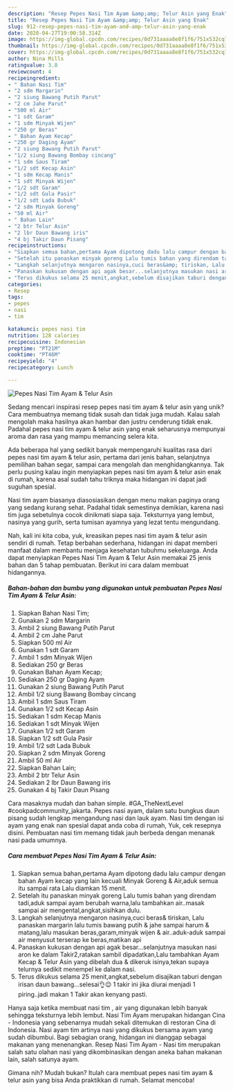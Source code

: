 ```yaml
---
description: "Resep Pepes Nasi Tim Ayam &amp;amp; Telur Asin yang Enak"
title: "Resep Pepes Nasi Tim Ayam &amp;amp; Telur Asin yang Enak"
slug: 912-resep-pepes-nasi-tim-ayam-and-amp-telur-asin-yang-enak
date: 2020-04-27T19:00:58.314Z
image: https://img-global.cpcdn.com/recipes/0d731aaaa8e8f1f6/751x532cq70/pepes-nasi-tim-ayam-telur-asin-foto-resep-utama.jpg
thumbnail: https://img-global.cpcdn.com/recipes/0d731aaaa8e8f1f6/751x532cq70/pepes-nasi-tim-ayam-telur-asin-foto-resep-utama.jpg
cover: https://img-global.cpcdn.com/recipes/0d731aaaa8e8f1f6/751x532cq70/pepes-nasi-tim-ayam-telur-asin-foto-resep-utama.jpg
author: Nina Mills
ratingvalue: 3.8
reviewcount: 4
recipeingredient:
- " Bahan Nasi Tim"
- "2 sdm Margarin"
- "2 siung Bawang Putih Parut"
- "2 cm Jahe Parut"
- "500 ml Air"
- "1 sdt Garam"
- "1 sdm Minyak Wijen"
- "250 gr Beras"
- " Bahan Ayam Kecap"
- "250 gr Daging Ayam"
- "2 siung Bawang Putih Parut"
- "1/2 siung Bawang Bombay cincang"
- "1 sdm Saus Tiram"
- "1/2 sdt Kecap Asin"
- "1 sdm Kecap Manis"
- "1 sdt Minyak Wijen"
- "1/2 sdt Garam"
- "1/2 sdt Gula Pasir"
- "1/2 sdt Lada Bubuk"
- "2 sdm Minyak Goreng"
- "50 ml Air"
- " Bahan Lain"
- "2 btr Telur Asin"
- "2 lbr Daun Bawang iris"
- "4 bj Takir Daun Pisang"
recipeinstructions:
- "Siapkan semua bahan,pertama Ayam dipotong dadu lalu campur dengan bahan Ayam kecap yang lain kecuali Minyak Goreng &amp; Air,aduk semua itu sampai rata Lalu diamkan 15 menit."
- "Setelah itu panaskan minyak goreng Lalu tumis bahan yang direndam tadi,aduk sampai ayam berubah warna,lalu tambahkan air..masak sampai air mengental,angkat,sisihkan dulu."
- "Langkah selanjutnya mengaron nasinya,cuci beras&amp; tiriskan, Lalu panaskan margarin lalu tumis bawang putih &amp; jahe sampai harum &amp; matang,lalu masukan beras,garam,minyak wijen &amp; air..aduk-aduk sampai air menyusut terserap ke beras,matikan api"
- "Panaskan kukusan dengan api agak besar...selanjutnya masukan nasi aron ke dalam Takir2,ratakan sambil dipadatkan,Lalu tambahkan Ayam Kecap &amp; Telur Asin yang dibelah dua &amp; dikeruk isinya,tekan supaya telurnya sedikit menempel ke dalam nasi."
- "Terus dikukus selama 25 menit,angkat,sebelum disajikan taburi dengan irisan daun bawang...selesai👌😉 1 takir ini jika diurai menjadi 1 piring..jadi makan 1 Takir akan kenyang pasti."
categories:
- Resep
tags:
- pepes
- nasi
- tim

katakunci: pepes nasi tim 
nutrition: 128 calories
recipecuisine: Indonesian
preptime: "PT21M"
cooktime: "PT46M"
recipeyield: "4"
recipecategory: Lunch

---
```



![Pepes Nasi Tim Ayam &amp; Telur Asin](https://img-global.cpcdn.com/recipes/0d731aaaa8e8f1f6/751x532cq70/pepes-nasi-tim-ayam-telur-asin-foto-resep-utama.jpg)

Sedang mencari inspirasi resep pepes nasi tim ayam &amp; telur asin yang unik? Cara membuatnya memang tidak susah dan tidak juga mudah. Kalau salah mengolah maka hasilnya akan hambar dan justru cenderung tidak enak. Padahal pepes nasi tim ayam &amp; telur asin yang enak seharusnya mempunyai aroma dan rasa yang mampu memancing selera kita.

Ada beberapa hal yang sedikit banyak mempengaruhi kualitas rasa dari pepes nasi tim ayam &amp; telur asin, pertama dari jenis bahan, selanjutnya pemilihan bahan segar, sampai cara mengolah dan menghidangkannya. Tak perlu pusing kalau ingin menyiapkan pepes nasi tim ayam &amp; telur asin enak di rumah, karena asal sudah tahu triknya maka hidangan ini dapat jadi suguhan spesial.

Nasi tim ayam biasanya diasosiasikan dengan menu makan paginya orang yang sedang kurang sehat. Padahal tidak semestinya demikian, karena nasi tim juga sebetulnya cocok dinikmati siapa saja. Teksturnya yang lembut, nasinya yang gurih, serta tumisan ayamnya yang lezat tentu mengundang.


Nah, kali ini kita coba, yuk, kreasikan pepes nasi tim ayam &amp; telur asin sendiri di rumah. Tetap berbahan sederhana, hidangan ini dapat memberi manfaat dalam membantu menjaga kesehatan tubuhmu sekeluarga. Anda dapat menyiapkan Pepes Nasi Tim Ayam &amp; Telur Asin memakai 25 jenis bahan dan 5 tahap pembuatan. Berikut ini cara dalam membuat hidangannya.

<!--inarticleads1-->

##### Bahan-bahan dan bumbu yang digunakan untuk pembuatan Pepes Nasi Tim Ayam &amp; Telur Asin:

1. Siapkan  Bahan Nasi Tim;
1. Gunakan 2 sdm Margarin
1. Ambil 2 siung Bawang Putih Parut
1. Ambil 2 cm Jahe Parut
1. Siapkan 500 ml Air
1. Gunakan 1 sdt Garam
1. Ambil 1 sdm Minyak Wijen
1. Sediakan 250 gr Beras
1. Gunakan  Bahan Ayam Kecap;
1. Sediakan 250 gr Daging Ayam
1. Gunakan 2 siung Bawang Putih Parut
1. Ambil 1/2 siung Bawang Bombay cincang
1. Ambil 1 sdm Saus Tiram
1. Gunakan 1/2 sdt Kecap Asin
1. Sediakan 1 sdm Kecap Manis
1. Sediakan 1 sdt Minyak Wijen
1. Gunakan 1/2 sdt Garam
1. Siapkan 1/2 sdt Gula Pasir
1. Ambil 1/2 sdt Lada Bubuk
1. Siapkan 2 sdm Minyak Goreng
1. Ambil 50 ml Air
1. Siapkan  Bahan Lain;
1. Ambil 2 btr Telur Asin
1. Sediakan 2 lbr Daun Bawang iris
1. Gunakan 4 bj Takir Daun Pisang


Cara masaknya mudah dan bahan simple. #GA_TheNextLevel #cookpadcommunity_jakarta. Pepes nasi ayam, dalam satu bungkus daun pisang sudah lengkap mengandung nasi dan lauk ayam. Nasi tim dengan isi ayam yang enak nan spesial dapat anda coba di rumah, Yuk, cek resepnya disini. Pembuatan nasi tim memang tidak jauh berbeda dengan menanak nasi pada umumnya. 

<!--inarticleads2-->

##### Cara membuat Pepes Nasi Tim Ayam &amp; Telur Asin:

1. Siapkan semua bahan,pertama Ayam dipotong dadu lalu campur dengan bahan Ayam kecap yang lain kecuali Minyak Goreng &amp; Air,aduk semua itu sampai rata Lalu diamkan 15 menit.
1. Setelah itu panaskan minyak goreng Lalu tumis bahan yang direndam tadi,aduk sampai ayam berubah warna,lalu tambahkan air..masak sampai air mengental,angkat,sisihkan dulu.
1. Langkah selanjutnya mengaron nasinya,cuci beras&amp; tiriskan, Lalu panaskan margarin lalu tumis bawang putih &amp; jahe sampai harum &amp; matang,lalu masukan beras,garam,minyak wijen &amp; air..aduk-aduk sampai air menyusut terserap ke beras,matikan api
1. Panaskan kukusan dengan api agak besar...selanjutnya masukan nasi aron ke dalam Takir2,ratakan sambil dipadatkan,Lalu tambahkan Ayam Kecap &amp; Telur Asin yang dibelah dua &amp; dikeruk isinya,tekan supaya telurnya sedikit menempel ke dalam nasi.
1. Terus dikukus selama 25 menit,angkat,sebelum disajikan taburi dengan irisan daun bawang...selesai👌😉 1 takir ini jika diurai menjadi 1 piring..jadi makan 1 Takir akan kenyang pasti.


Hanya saja ketika membuat nasi tim , air yang digunakan lebih banyak sehingga teksturnya lebih lembut. Nasi Tim Ayam merupakan hidangan Cina - Indonesia yang sebenarnya mudah sekali ditemukan di restoran Cina di Indonesia. Nasi ayam tim artinya nasi yang dikukus bersama ayam yang sudah dibumbui. Bagi sebagian orang, hidangan ini dianggap sebagai makanan yang menenangkan. Resep Nasi Tim Ayam - Nasi tim merupakan salah satu olahan nasi yang dikombinasikan dengan aneka bahan makanan lain, salah satunya ayam. 

Gimana nih? Mudah bukan? Itulah cara membuat pepes nasi tim ayam &amp; telur asin yang bisa Anda praktikkan di rumah. Selamat mencoba!
